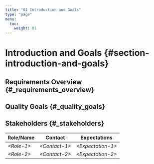 ```yaml
---
title: "01 Introduction and Goals"
type: "page"
menu:
  toc:
    weight: 01
---
```

# Introduction and Goals {#section-introduction-and-goals}

## Requirements Overview {#_requirements_overview}

## Quality Goals {#_quality_goals}

## Stakeholders {#_stakeholders}

Role/Name | Contact  | Expectations
--------- | -------- | ------------
*&lt;Role-1&gt;* | *&lt;Contact-1&gt;* | *&lt;Expectation-1&gt;*
*&lt;Role-2&gt;* | *&lt;Contact-2&gt;* | *&lt;Expectation-2&gt;*
